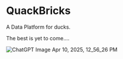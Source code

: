 # QuackBricks

A Data Platform for ducks.

The best is yet to come....

![ChatGPT Image Apr 10, 2025, 12_56_26 PM](https://github.com/user-attachments/assets/ca55cd9e-6b39-49a9-97d1-aaa07f333480)
